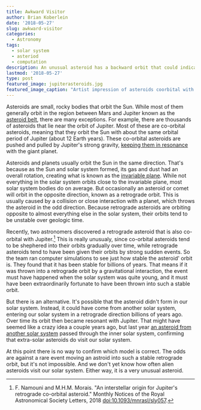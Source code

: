 ```yaml
---
title: Awkward Visitor
author: Brian Koberlein
date: '2018-05-27'
slug: awkward-visitor
categories:
  - Astronomy
tags:
  - solar system
  - asteriod
  - computation
description: An unusual asteroid has a backward orbit that could indicate it came from another star system
lastmod: '2018-05-27'
type: post
featured_image: jupiterasteroids.jpg
featured_image_caption: "Artist impression of asteroids coorbital with Jupiter. Credit: JPL-Caltech/NASA"
---
```


Asteroids are small, rocky bodies that orbit the Sun. While most of them generally orbit in the region between Mars and Jupiter known as the [asteroid belt](https://briankoberlein.com/2014/03/12/never-tell-odds/), there are many exceptions. For example, there are thousands of asteroids that lie near the orbit of Jupiter. Most of these are co-orbital asteroids, meaning that they orbit the Sun with about the same orbital period of Jupiter (about 12 Earth years). These co-orbital asteroids are pushed and pulled by Jupiter's strong gravity, [keeping them in resonance](https://briankoberlein.com/2013/10/17/rocking-asteroids/) with the giant planet. 

Asteroids and planets usually orbit the Sun in the same direction. That's because as the Sun and solar system formed, its gas and dust had an overall rotation, creating what is known as the [invariable plane](https://briankoberlein.com/2014/04/22/invariable-plane/). While not everything in the solar system orbits close to the invariable plane, most solar system bodies do on average. But occasionally an asteroid or comet will orbit in the opposite direction, known as a retrograde orbit. This is usually caused by a collision or close interaction with a planet, which throws the asteroid in the odd direction. Because retrograde asteroids are orbiting opposite to almost everything else in the solar system, their orbits tend to be unstable over geologic time.

Recently, two astronomers discovered a retrograde asteroid that is also co-orbital with Jupiter.[^1] This is really unusualy, since co-orbital asteroids tend to be shephered into their orbits gradually over time, while retrograde asteroids tend to have been given their orbits by strong sudden events. So the team ran computer simulations to see just how stable the asteroid' orbit is. They found that it has been stable for billions of years.  That means if it was thrown into a retrograde orbit by a gravitational interaction, the event must have happened when the solar system was quite young, and it must have been extraordinarily fortunate to have been thrown into such a stable orbit.

But there is an alternative. It's possible that the asteroid didn't form in our solar system. Instead, it could have come from another solar system, entering our solar system in a retrograde direction billions of years ago. Over time its orbit then became resonant with Jupiter. That might have seemed like a crazy idea a couple years ago, but last year [an asteroid from another solar system](https://briankoberlein.com/2017/11/01/interstellar-object-visits-solar-system/) passed through the inner solar system, confirming that extra-solar asteroids do visit our solar system. 

At this point there is no way to confirm which model is correct. The odds are against a rare event moving an astroid into such a stable retrograde orbit, but it's not impossible. And we don't yet know how often alien asteroids visit our solar system. Either way, it is a very unusual asteroid.

[^1]: F. Namouni and M.H.M. Morais. "An interstellar origin for Jupiter's retrograde co-orbital asteroid." Monthly Notices of the Royal Astronomical Society Letters, 2018 [doi:10.1093/mnrasl/sly057](https://academic.oup.com/mnrasl/article-abstract/477/1/L117/4996014).